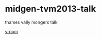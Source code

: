 midgen-tvm2013-talk
===================

thames vally mongers talk

[vroom](http://kevindawson.github.io/midgen-tvm2013-talk)
